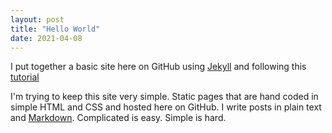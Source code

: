 ```yaml
---
layout: post
title: "Hello World"
date: 2021-04-08
---
```


I put together a basic site here on GitHub using [Jekyll](http://jekyllrb.com) and following this [tutorial](http://jmcglone.com/guides/github-pages/)

I'm trying to keep this site very simple. Static pages that are hand coded in simple HTML and CSS and hosted here on GitHub. I write posts in plain text and [Markdown](https://en.wikipedia.org/wiki/Markdown). Complicated is easy. Simple is hard. 
